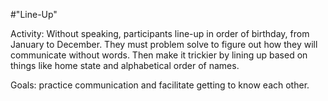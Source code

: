 #"Line-Up"

Activity: Without speaking, participants line-up in order of birthday, from January to December. They must problem solve to figure out how they will communicate without words. Then make it trickier by lining up based on things like home state and alphabetical order of names.

Goals: practice communication and facilitate getting to know each other. 
